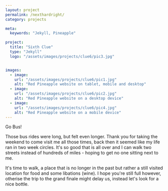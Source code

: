 ```yaml
---
layout: project
permalink: /nexthardright/
category: projects

meta:
  keywords: "Jekyll, Pineapple"

project:
  title: "Sixth Clue"
  type: "Jekyll"
  logo: "/assets/images/projects/clue6/pic3.jpg"


images:
  - image:
    url: "/assets/images/projects/clue6/pic1.jpg"
    alt: "Red Pineapple website on tablet, mobile and desktop"
  - image:
    url: "/assets/images/projects/clue6/pic2.jpg"
    alt: "Red Pineapple website on a desktop device"
  - image:
    url: "/assets/images/projects/clue6/pic4.jpg"
    alt: "Red Pineapple website on a mobile device"
---
```


<p>Go Bus!</p>
<p></p>
<p>Those bus rides were long, but felt even longer. Thank you for taking the weekend to come visit me all those times, back then it seemed like my life ran in two week circles.  It's so good that is all over and I can walk two streets instead of hundreds of miles - hoping to get no one sitting next to me. </p>
<p></p>
<p>It's time to walk, a place that is no longer in the past but rather a still visited location for food and some libations (wine). I hope you're still full however, otherise the trip to the grand finale might delay us, instead let's look for a nice bottle.  </p>
